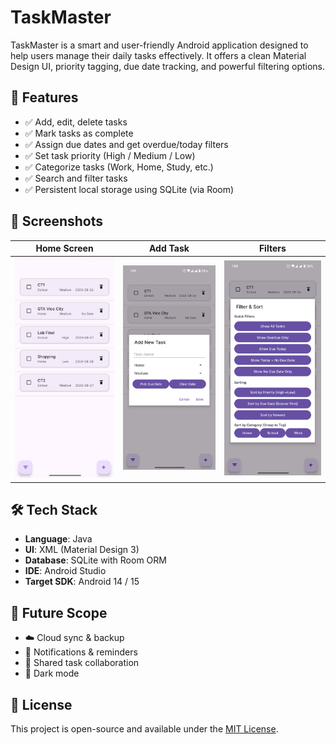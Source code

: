 # TaskMaster

TaskMaster is a smart and user-friendly Android application designed to help users manage their daily tasks effectively. It offers a clean Material Design UI, priority tagging, due date tracking, and powerful filtering options.

## 🚀 Features

- ✅ Add, edit, delete tasks
- ✅ Mark tasks as complete
- ✅ Assign due dates and get overdue/today filters
- ✅ Set task priority (High / Medium / Low)
- ✅ Categorize tasks (Work, Home, Study, etc.)
- ✅ Search and filter tasks
- ✅ Persistent local storage using SQLite (via Room)

## 📱 Screenshots

| Home Screen | Add Task | Filters |
|-------------|----------|---------|
| ![Home](https://github.com/fuadahammed101/TaskMaster/blob/main/Home.png?raw=true) | ![Task](https://github.com/fuadahammed101/TaskMaster/blob/main/task.png?raw=true) | ![Sort](https://github.com/fuadahammed101/TaskMaster/blob/main/sort.png?raw=true) |

## 🛠️ Tech Stack

- **Language**: Java
- **UI**: XML (Material Design 3)
- **Database**: SQLite with Room ORM
- **IDE**: Android Studio
- **Target SDK**: Android 14 / 15

## 📌 Future Scope

- ☁️ Cloud sync & backup
- 🔔 Notifications & reminders
- 🤝 Shared task collaboration
- 🌙 Dark mode

## 📄 License

This project is open-source and available under the [MIT License](LICENSE).
